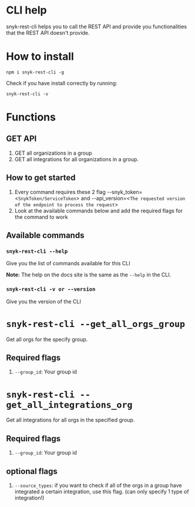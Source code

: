 # CLI help

snyk-rest-cli helps you to call the REST API and provide you functionalities that the REST API doesn't provide.

# How to install

`npm i snyk-rest-cli -g`

Check if you have install correctly by running:

`snyk-rest-cli -v`

# Functions

## GET API  

1. GET all organizations in a group
2. GET all integrations for all organizations in a group.


## How to get started

1. Every command requires these 2 flag --snyk_token=<`SnykToken/ServiceToken`> and  --api_version=<`The requested version of the endpoint to process the request`>
2. Look at the available commands below and add the required flags for the command to work

## Available commands

### `snyk-rest-cli --help`

Give you the list of commands available for this CLI

**Note:** The help on the docs site is the same as the `--help` in the CLI.

### `snyk-rest-cli -v or --version`

Give you the version of the CLI

# `snyk-rest-cli --get_all_orgs_group`

Get all orgs for the specify group.

## Required flags

1. `--group_id`: Your group id

# `snyk-rest-cli --get_all_integrations_org`

Get all integrations for all orgs in the specified group.
## Required flags

1. `--group_id`: Your group id

## optional flags

1. `--source_types`: if you want to check if all of the orgs in a group have integrated a certain integration, use this flag. (can only specify 1 type of integration!)
